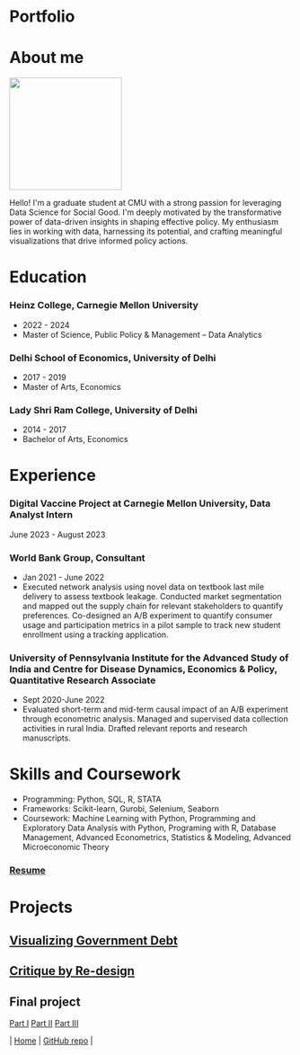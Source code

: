 # Portfolio

# About me
<img src="Pranava_Kadiyala_Photograph.jpeg" width="200"/>

Hello! I'm a graduate student at CMU with a strong passion for leveraging Data Science for Social Good. I'm deeply motivated by the transformative power of data-driven insights in shaping effective policy. My enthusiasm lies in working with data, harnessing its potential, and crafting meaningful visualizations that drive informed policy actions.

# Education

### Heinz College, Carnegie Mellon University
* 2022 - 2024 
* Master of Science, Public Policy & Management – Data Analytics

### Delhi School of Economics, University of Delhi
* 2017 - 2019
* Master of Arts, Economics

### Lady Shri Ram College, University of Delhi
* 2014 - 2017
* Bachelor of Arts, Economics


# Experience

### Digital Vaccine Project at Carnegie Mellon University, Data Analyst Intern
June 2023 - August 2023

### World Bank Group, Consultant 
* Jan 2021 - June 2022
* Executed network analysis using novel data on textbook last mile delivery to assess textbook leakage. Conducted market segmentation and mapped out the supply chain for relevant stakeholders to quantify preferences. Co-designed an A/B experiment to quantify consumer usage and participation metrics in a pilot sample to track new student enrollment using a tracking application.

### University of Pennsylvania Institute for the Advanced Study of India and Centre for Disease Dynamics, Economics & Policy, Quantitative Research Associate
* Sept 2020-June 2022
* Evaluated short-term and mid-term causal impact of an A/B experiment through econometric analysis. Managed and supervised data collection activities in rural India. Drafted relevant reports and research manuscripts.

# Skills and Coursework
* Programming: Python, SQL, R, STATA
* Frameworks: Scikit-learn, Gurobi, Selenium, Seaborn
* Coursework: Machine Learning with Python, Programming and Exploratory Data Analysis with Python, Programing with R, Database Management, Advanced Econometrics, Statistics & Modeling, Advanced Microeconomic Theory

### [Resume](https://drive.google.com/file/d/18Tc-abEqUkGsSX2luWGncxFH-qgp21Xt/view?usp=sharing)

# Projects

## [Visualizing Government Debt](visualizing-government-debt)

## [Critique by Re-design](critique-by-design)

## Final project

[Part I](final-project-part-one)
[Part II](final-project-part-two)
[Part III](final-project-part-three)



| [Home](https://pranavakadiyala.github.io/Portfolio/) | [GitHub repo](https://github.com/pranavakadiyala/Portfolio) |
